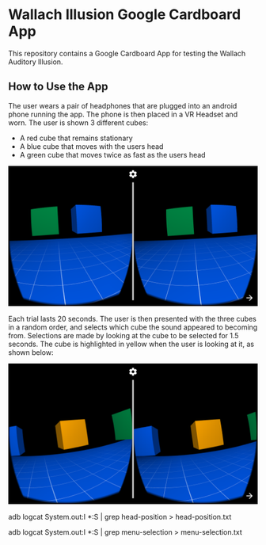 # Wallach Illusion Google Cardboard App

This repository contains a Google Cardboard App for testing the Wallach Auditory Illusion. 

## How to Use the App

The user wears a pair of headphones that are plugged into an android phone running the app. The phone is then placed in a VR Headset and worn. The user is shown 3 different cubes:

- A red cube that remains stationary
- A blue cube that moves with the users head
- A green cube that moves twice as fast as the users head

![Screenshot](images/two-cubes.png)

Each trial lasts 20 seconds. The user is then presented with the three cubes in a random order, and selects which cube the sound appeared to becoming from. Selections are made by looking at the cube to be selected for 1.5 seconds. The cube is highlighted in yellow when the user is looking at it, as shown below: 

![Screenshot](images/menu-selection.png)


adb logcat System.out:I *:S | grep head-position > head-position.txt

adb logcat System.out:I *:S | grep menu-selection > menu-selection.txt
